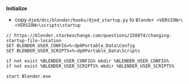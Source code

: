 **Initialize**
- copy `djed/dcc/blender/hooks/djed_startup.py` to `Blender <VERSION>\<VERSION>\scripts\startup`
```
// https://blender.stackexchange.com/questions/158874/changing-startup-file-location
SET BLENDER_USER_CONFIG=%~dp0Portable_Data\Config
SET BLENDER_USER_SCRIPTS=%~dp0Portable_Data\Scripts
    
if not exist %BLENDER_USER_CONFIG% mkdir %BLENDER_USER_CONFIG%
if not exist %BLENDER_USER_SCRIPTS% mkdir %BLENDER_USER_SCRIPTS%
    
start Blender.exe
```
